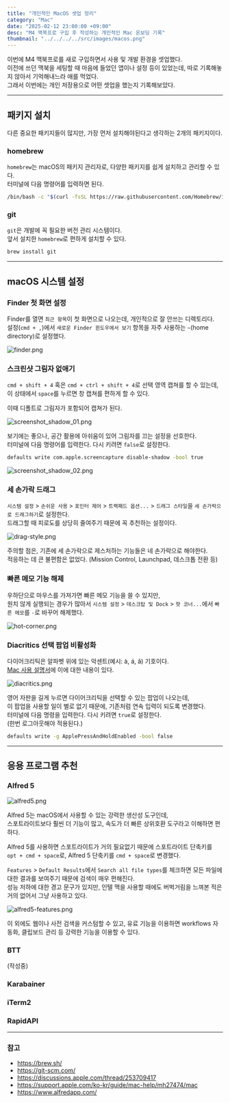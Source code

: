 ```yaml
---
title: "개인적인 MacOS 셋업 정리"
category: "Mac"
date: "2025-02-12 23:00:00 +09:00"
desc: "M4 맥북프로 구입 후 작성하는 개인적인 Mac 온보딩 기록"
thumbnail: "../../../../src/images/macos.png"
---
```


이번에 M4 맥북프로를 새로 구입하면서 사용 및 개발 환경을 셋업했다.<br>
이전에 쓰던 맥북을 세팅할 때 마음에 들었던 앱이나 설정 등이 있었는데, 따로 기록해놓지 않아서 기억해내느라 애를 먹었다.<br>
그래서 이번에는 개인 저장용으로 어떤 셋업을 했는지 기록해보았다.

---

## 패키지 설치

다른 중요한 패키지들이 많지만, 가장 먼저 설치해야된다고 생각하는 2개의 패키지이다.

### homebrew

`homebrew`는 macOS의 패키지 관리자로, 다양한 패키지를 쉽게 설치하고 관리할 수 있다.<br>
터미널에 다음 명령어를 입력하면 된다.

```bash
/bin/bash -c "$(curl -fsSL https://raw.githubusercontent.com/Homebrew/install/HEAD/install.sh)"
```

### git

`git`은 개발에 꼭 필요한 버전 관리 시스템이다.<br>
앞서 설치한 `homebrew`로 편하게 설치할 수 있다.

```bash
brew install git
```

---

## macOS 시스템 설정

### Finder 첫 화면 설정

Finder를 열면 `최근 항목`이 첫 화면으로 나오는데, 개인적으로 잘 안쓰는 디렉토리다.<br>
설정(`cmd + ,`)에서 `새로운 Finder 윈도우에서 보기` 항목을 자주 사용하는 `~`(home directory)로 설정했다.

![finder.png](finder.png)

### 스크린샷 그림자 없애기

`cmd + shift + 4` 혹은 `cmd + ctrl + shift + 4`로 선택 영역 캡쳐를 할 수 있는데,<br>
이 상태에서 `space`를 누르면 창 캡쳐를 편하게 할 수 있다.

이때 디폴트로 그림자가 포함되어 캡쳐가 된다.

![screenshot_shadow_01.png](screenshot_shadow_01.png)

보기에는 좋으나, 공간 활용에 아쉬움이 있어 그림자를 끄는 설정을 선호한다.<br>
터미널에 다음 명령어를 입력한다. 다시 키려면 `false`로 설정한다.

```bash
defaults write com.apple.screencapture disable-shadow -bool true
```

![screenshot_shadow_02.png](screenshot_shadow_02.png)

### 세 손가락 드래그

`시스템 설정` > `손쉬운 사용` > `포인터 제어` > `트랙패드 옵션...` > `드래그 스타일`을 `세 손가락으로 드래그하기`로 설정한다.<br>
드래그할 때 피로도를 상당히 줄여주기 때문에 꼭 추천하는 설정이다.

![drag-style.png](drag-style.png)

주의할 점은, 기존에 세 손가락으로 제스처하는 기능들은 네 손가락으로 해야한다.<br>
적응하는 데 큰 불편함은 없었다. (Mission Control, Launchpad, 데스크톱 전환 등)

### 빠른 메모 기능 해제

우하단으로 마우스를 가져가면 빠른 메모 기능을 쓸 수 있지만,<br>
원치 않게 실행되는 경우가 많아서 `시스템 설정` > `데스크탑 및 Dock` > `핫 코너...`에서 `빠른 메모`를 `-`로 바꾸어 해제했다.

![hot-corner.png](hot-corner.png)

### Diacritics 선택 팝업 비활성화

다이어크리틱은 알파벳 위에 있는 악센트(예시: à, á, â) 기호이다.<br>
[Mac 사용 설명서](https://support.apple.com/ko-kr/guide/mac-help/mh27474/mac)에 이에 대한 내용이 있다.<br>

![diacritics.png](diacritics.png)

영어 자판을 길게 누르면 다이어크리틱을 선택할 수 있는 팝업이 나오는데,<br>
이 팝업을 사용할 일이 별로 없기 때문에, 기존처럼 연속 입력이 되도록 변경했다.<br>
터미널에 다음 명령을 입력한다. 다시 키려면 `true`로 설정한다.<br>
(한번 로그아웃해야 적용된다.)

```bash
defaults write -g ApplePressAndHoldEnabled -bool false
```

---

## 응용 프로그램 추천

### Alfred 5

![alfred5.png](alfred5.png)

Alfred 5는 macOS에서 사용할 수 있는 강력한 생산성 도구인데,<br>
스포트라이트보다 훨씬 더 기능이 많고, 속도가 더 빠른 상위호환 도구라고 이해하면 편하다.

Alfred 5를 사용하면 스포트라이트가 거의 필요없기 때문에 스포트라이트 단축키를 `opt + cmd + space`로, Alfred 5 단축키를 `cmd + space`로 변경했다.

`Features` > `Default Results`에서 `Search all file types`를 체크하면 모든 파일에 대한 결과를 보여주기 때문에 검색이 매우 편해진다.<br>
성능 저하에 대한 경고 문구가 있지만, 인텔 맥을 사용할 때에도 버벅거림을 느껴본 적은 거의 없어서 그냥 사용하고 있다.

![alfred5-features.png](alfred5-features.png)

이 외에도 웹이나 사전 검색을 커스텀할 수 있고, 유료 기능을 이용하면 workflows 자동화, 클립보드 관리 등 강력한 기능을 이용할 수 있다.

### BTT

(작성중)

### Karabainer

### iTerm2

### RapidAPI

---

### 참고

* https://brew.sh/
* https://git-scm.com/
* https://discussions.apple.com/thread/253709417
* https://support.apple.com/ko-kr/guide/mac-help/mh27474/mac
* https://www.alfredapp.com/